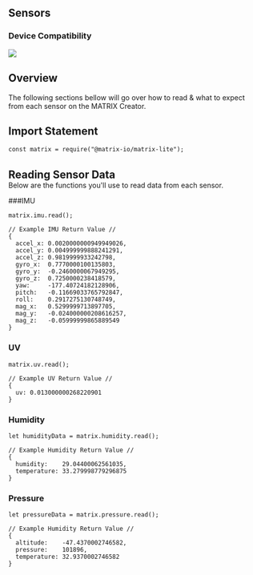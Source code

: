 <h2 style="padding-top:0">Sensors</h2>

### Device Compatibility
<img class="creator-compatibility-icon" src="../../../img/creator-icon.svg">

## Overview
The following sections bellow will go over how to read & what to expect from each sensor on the MATRIX Creator.

## Import Statement
```language-js
const matrix = require("@matrix-io/matrix-lite");
```
<br/>

<h2 style="padding:0; margin:0;">Reading Sensor Data</h2>
Below are the functions you'll use to read data from each sensor.

###IMU
```language-js
matrix.imu.read();
```
```language-js
// Example IMU Return Value //
{ 
  accel_x: 0.0020000000949949026,
  accel_y: 0.004999999888241291,
  accel_z: 0.9819999933242798,
  gyro_x:  0.7770000100135803,
  gyro_y:  -0.2460000067949295,
  gyro_z:  0.7250000238418579,
  yaw:     -177.40724182128906,
  pitch:   -0.11669033765792847,
  roll:    0.2917275130748749,
  mag_x:   0.5299999713897705,
  mag_y:   -0.024000000208616257,
  mag_z:   -0.05999999865889549 
}
```
### UV
```language-js
matrix.uv.read();
```
```language-js
// Example UV Return Value //
{ 
  uv: 0.013000000268220901 
}
```
### Humidity
```language-js
let humidityData = matrix.humidity.read();
```
```language-js
// Example Humidity Return Value //
{ 
  humidity:    29.04400062561035, 
  temperature: 33.279998779296875 
}
```

### Pressure
```language-js
let pressureData = matrix.pressure.read();
```
```language-js
// Example Humidity Return Value //
{ 
  altitude:    -47.4370002746582,
  pressure:    101896,
  temperature: 32.9370002746582 
}
```